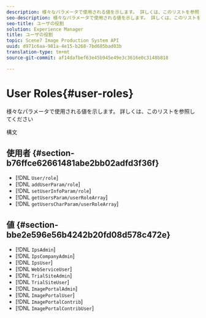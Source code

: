 ```yaml
---
description: 様々なパラメータで使用される値を示します。 詳しくは、このリストを参照してください
seo-description: 様々なパラメータで使用される値を示します。 詳しくは、このリストを参照してください
seo-title: ユーザの役割
solution: Experience Manager
title: ユーザの役割
topic: Scene7 Image Production System API
uuid: d971c6aa-981a-4e15-b268-7bd685bad03b
translation-type: tm+mt
source-git-commit: af14dafbef63e45b945e49e3c3616e0c3148b818

---
```



# User Roles{#user-roles}

様々なパラメータで使用される値を示します。 詳しくは、このリストを参照してください

構文

## 使用者 {#section-b76ffce62661481abe2bb02adfd3f36f}

* [!DNL `User/role`]
* [!DNL `addUserParam/role`]
* [!DNL `setUserInfoParam/role`]
* [!DNL `getUsersParam/userRoleArray`]
* [!DNL `getUsersCharParam/userRoleArray`]

## 値 {#section-bbe2e596e56b4242b20fd08d578c472e}

* [!DNL `IpsAdmin`]
* [!DNL `IpsCompanyAdmin`]
* [!DNL `IpsUser`]
* [!DNL `WebServiceUser`]
* [!DNL `TrialSiteAdmin`]
* [!DNL `TrialSiteUser`]
* [!DNL `ImagePortalAdmin`]
* [!DNL `ImagePortalUser`]
* [!DNL `ImagePortalContrib`]
* [!DNL `ImagePortalContribUser`]

